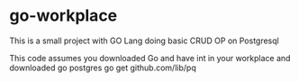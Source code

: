 # go-workplace

This is a small project with GO Lang doing basic CRUD OP on Postgresql

This code assumes you downloaded Go and have int in your workplace and downloaded go postgres go get github.com/lib/pq
